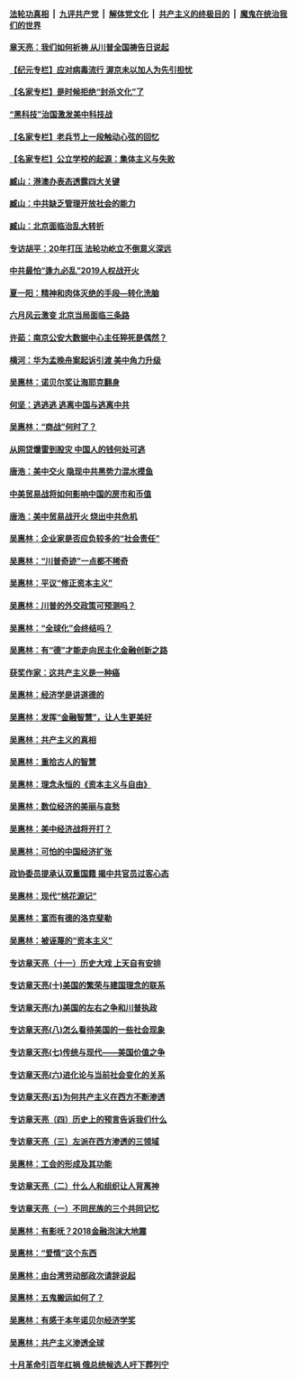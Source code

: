

####  [法轮功真相](../../../../basic/blob/master/README.md?t=07101302) &nbsp;|&nbsp; [九评共产党](../../../../9ping.md/blob/master/README.md?t=07101302) &nbsp;|&nbsp; [解体党文化](../../../../jtdwh.md/blob/master/README.md?t=07101302)  &nbsp;|&nbsp; [共产主义的终极目的](../../../../gczydzjmd.md/blob/master/README.md?t=07101302) &nbsp;|&nbsp; [魔鬼在统治我们的世界](../../../../mgztzwmdsj.md/blob/master/README.md?t=07101302) 

#### [章天亮：我们如何祈祷 从川普全国祷告日说起](../pages/nsc423/n11944627.md?t=07101302) 

#### [【纪元专栏】应对病毒流行 渥京未以加人为先引担忧](../pages/nsc423/n11875714.md?t=07101302) 

#### [【名家专栏】是时候拒绝“封杀文化”了](../pages/nsc423/n11814093.md?t=07101302) 

#### [“黑科技”治国激发美中科技战](../pages/nsc423/n11638056.md?t=07101302) 

#### [【名家专栏】老兵节上一段触动心弦的回忆](../pages/nsc423/n11646016.md?t=07101302) 

#### [【名家专栏】公立学校的起源：集体主义与失败](../pages/nsc423/n11601833.md?t=07101302) 

#### [臧山：港澳办表态透露四大关键](../pages/nsc423/n11421628.md?t=07101302) 

#### [臧山：中共缺乏管理开放社会的能力](../pages/nsc423/n11407457.md?t=07101302) 

#### [臧山：北京面临治乱大转折](../pages/nsc423/n11406895.md?t=07101302) 

#### [专访胡平：20年打压 法轮功屹立不倒意义深远](../pages/nsc423/n11398800.md?t=07101302) 

#### [中共最怕“逢九必乱”2019人权战开火](../pages/nsc423/n11385248.md?t=07101302) 

#### [夏一阳：精神和肉体灭绝的手段—转化洗脑](../pages/nsc423/n11368250.md?t=07101302) 

#### [六月风云激变 北京当局面临三条路](../pages/nsc423/n11313668.md?t=07101302) 

#### [许茹：南京公安大数据中心主任猝死是偶然？](../pages/nsc423/n11064744.md?t=07101302) 

#### [横河：华为孟晚舟案起诉引渡 美中角力升级](../pages/nsc423/n11027230.md?t=07101302) 

#### [吴惠林：诺贝尔奖让海耶克翻身](../pages/nsc423/n10890049.md?t=07101302) 

#### [何坚：逃逃逃 逃离中国与逃离中共](../pages/nsc423/n10592891.md?t=07101302) 

#### [吴惠林：“商战”何时了？](../pages/nsc423/n10573558.md?t=07101302) 

#### [从网贷爆雷到股灾 中国人的钱何处可逃](../pages/nsc423/n10572800.md?t=07101302) 

#### [唐浩：美中交火 隐现中共黑势力混水摸鱼](../pages/nsc423/n10544040.md?t=07101302) 

#### [中美贸易战将如何影响中国的房市和币值](../pages/nsc423/n10543697.md?t=07101302) 

#### [唐浩：美中贸易战开火 烧出中共危机](../pages/nsc423/n10540126.md?t=07101302) 

#### [吴惠林：企业家是否应负较多的“社会责任”](../pages/nsc423/n10535022.md?t=07101302) 

#### [吴惠林：“川普奇迹”一点都不稀奇](../pages/nsc423/n10512808.md?t=07101302) 

#### [吴惠林：平议“修正资本主义”](../pages/nsc423/n10495724.md?t=07101302) 

#### [吴惠林：川普的外交政策可预测吗？](../pages/nsc423/n10462387.md?t=07101302) 

#### [吴惠林：“全球化”会终结吗？](../pages/nsc423/n10452838.md?t=07101302) 

#### [吴惠林：有“德”才能走向民主化金融创新之路](../pages/nsc423/n10432292.md?t=07101302) 

#### [获奖作家：这共产主义是一种癌](../pages/nsc423/n10431541.md?t=07101302) 

#### [吴惠林：经济学是讲道德的](../pages/nsc423/n10398014.md?t=07101302) 

#### [吴惠林：发挥“金融智慧”，让人生更美好](../pages/nsc423/n10375019.md?t=07101302) 

#### [吴惠林：共产主义的真相](../pages/nsc423/n10351394.md?t=07101302) 

#### [吴惠林：重拾古人的智慧](../pages/nsc423/n10337691.md?t=07101302) 

#### [吴惠林：理念永恒的《资本主义与自由》](../pages/nsc423/n10316274.md?t=07101302) 

#### [吴惠林：数位经济的美丽与哀愁](../pages/nsc423/n10292946.md?t=07101302) 

#### [吴惠林：美中经济战将开打？](../pages/nsc423/n10258825.md?t=07101302) 

#### [吴惠林：可怕的中国经济扩张](../pages/nsc423/n10219147.md?t=07101302) 

#### [政协委员提承认双重国籍 揭中共官员过客心态](../pages/nsc423/n10208809.md?t=07101302) 

#### [吴惠林：现代“桃花源记”](../pages/nsc423/n10185234.md?t=07101302) 

#### [吴惠林：富而有德的洛克斐勒](../pages/nsc423/n10142264.md?t=07101302) 

#### [吴惠林：被诬蔑的“资本主义”](../pages/nsc423/n10124816.md?t=07101302) 

#### [专访章天亮（十一）历史大戏 上天自有安排](../pages/nsc423/n10094905.md?t=07101302) 

#### [专访章天亮(十)美国的繁荣与建国理念的联系](../pages/nsc423/n10094899.md?t=07101302) 

#### [专访章天亮(九)美国的左右之争和川普执政](../pages/nsc423/n10094889.md?t=07101302) 

#### [专访章天亮(八)怎么看待美国的一些社会现象](../pages/nsc423/n10094857.md?t=07101302) 

#### [专访章天亮(七)传统与现代——美国价值之争](../pages/nsc423/n10093140.md?t=07101302) 

#### [专访章天亮(六)进化论与当前社会变化的关系](../pages/nsc423/n10092036.md?t=07101302) 

#### [专访章天亮(五)为何共产主义在西方不断渗透](../pages/nsc423/n10083620.md?t=07101302) 

#### [专访章天亮（四）历史上的预言告诉我们什么](../pages/nsc423/n10083606.md?t=07101302) 

#### [专访章天亮（三）左派在西方渗透的三领域](../pages/nsc423/n10081115.md?t=07101302) 

#### [吴惠林：工会的形成及其功能](../pages/nsc423/n10080633.md?t=07101302) 

#### [专访章天亮（二）什么人和组织让人背离神](../pages/nsc423/n10076637.md?t=07101302) 

#### [专访章天亮（一）不同民族的三个共同记忆](../pages/nsc423/n10074188.md?t=07101302) 

#### [吴惠林：有影呒？2018金融泡沫大地震](../pages/nsc423/n10040534.md?t=07101302) 

#### [吴惠林：“爱情”这个东西](../pages/nsc423/n10019423.md?t=07101302) 

#### [吴惠林：由台湾劳动部政次请辞说起](../pages/nsc423/n9979679.md?t=07101302) 

#### [吴惠林：五鬼搬运如何了？](../pages/nsc423/n9925338.md?t=07101302) 

#### [吴惠林：有感于本年诺贝尔经济学奖](../pages/nsc423/n9871883.md?t=07101302) 

#### [吴惠林：共产主义渗透全球](../pages/nsc423/n9812748.md?t=07101302) 

#### [十月革命引百年红祸 俄总统候选人吁下葬列宁](../pages/nsc423/n9810182.md?t=07101302) 


